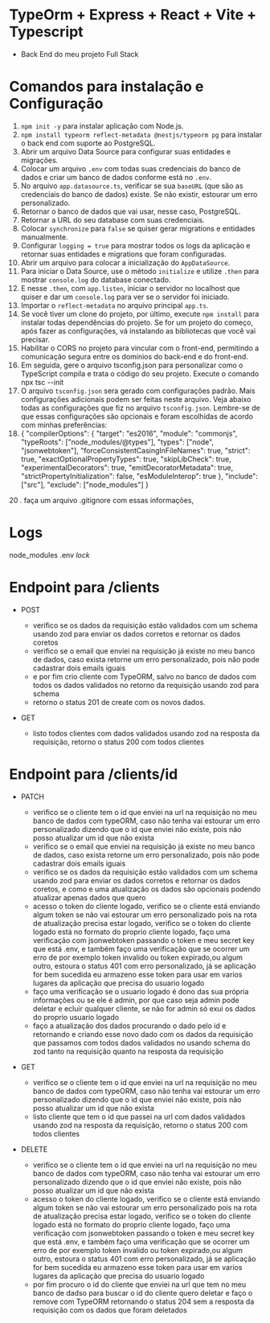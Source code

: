 
# TypeOrm + Express + React + Vite + Typescript
- Back End do meu projeto Full Stack
# Comandos para instalação e Configuração
1. `npm init -y` para instalar aplicação com Node.js.
2. `npm install typeorm reflect-metadata @nestjs/typeorm pg` para instalar o back end com suporte ao PostgreSQL.
3. Abrir um arquivo Data Source para configurar suas entidades e migrações.
4. Colocar um arquivo `.env` com todas suas credenciais do banco de dados e criar um banco de dados conforme está no `.env`.
5. No arquivo `app.datasource.ts`, verificar se sua `baseURL` (que são as credenciais do banco de dados) existe. Se não existir, estourar um erro personalizado.
7. Retornar o banco de dados que vai usar, nesse caso, PostgreSQL.
8. Retornar a URL do seu database com suas credenciais.
9. Colocar `synchronize` para `false` se quiser gerar migrations e entidades manualmente.
10. Configurar `logging = true` para mostrar todos os logs da aplicação e retornar suas entidades e migrations que foram configuradas.
11. Abrir um arquivo para colocar a inicialização do `AppDataSource`.
12. Para iniciar o Data Source, use o método `initialize` e utilize `.then` para mostrar `console.log` do database conectado.
13. E nesse `.then`, com `app.listen`, iniciar o servidor no localhost que quiser e dar um `console.log` para ver se o servidor foi iniciado.
14. Importar o `reflect-metadata` no arquivo principal `app.ts`.
15. Se você tiver um clone do projeto, por último, execute `npm install` para instalar todas dependências do projeto. Se for um projeto do começo, após fazer as configurações, vá instalando as bibliotecas que você vai precisar.
16. Habilitar o CORS no projeto para vincular com o front-end, permitindo a comunicação segura entre os domínios do back-end e do front-end.
17.  Em seguida, gere o arquivo tsconfig.json para personalizar como o TypeScript compila e trata o código do seu projeto. Execute o comando npx tsc --init
18.   O arquivo `tsconfig.json` sera gerado com configurações padrão. Mais configurações adicionais podem ser feitas neste arquivo. Veja abaixo todas as configurações que fiz no arquivo `tsconfig.json`. Lembre-se de que essas configurações são opcionais e foram escolhidas de acordo com minhas preferências:
19.   {
  "compilerOptions": {
    "target": "es2016",
    "module": "commonjs",
    "typeRoots": ["node_modules/@types"],
    "types": ["node", "jsonwebtoken"],
    "forceConsistentCasingInFileNames": true,
    "strict": true,
    "exactOptionalPropertyTypes": true,
    "skipLibCheck": true,
    "experimentalDecorators": true,
    "emitDecoratorMetadata": true,
    "strictPropertyInitialization": false,
    "esModuleInterop": true
  },
  "include": ["src"],
  "exclude": ["node_modules"]
}

20 . faça um arquivo .gitignore com essas informações,
# Logs
node_modules
.env
*lock*
    
# Endpoint para /clients
- POST
  - verifico se os dados da requisição estão validados com um schema usando zod para enviar os dados corretos e retornar os dados coretos
  - verifico se o email que enviei na requisição já existe no meu banco de dados, caso exista retorne um erro personalizado, pois não pode cadastrar dois emails iguais
  - e por fim crio cliente com TypeORM, salvo no banco de dados com todos os dados validados no retorno da requisição usando zod para schema
  -  retorno o status 201 de create com os novos dados.

- GET
  - listo todos clientes com dados validados usando zod na resposta da requisição, retorno o status 200 com todos clientes
 
# Endpoint para /clients/id
 - PATCH
    - verifico se o cliente tem o id que enviei na url na requisição no meu banco de dados com typeORM, caso não tenha vai estourar um erro personalizado dizendo que o id que enviei não existe, pois não posso atualizar um id que não exista
    - verifico se o email que enviei na requisição já existe no meu banco de dados, caso exista retorne um erro personalizado, pois não pode cadastrar dois emails iguais
    -  verifico se os dados da requisição estão validados com um schema usando zod para enviar os dados corretos e retornar os dados coretos, e como e uma atualização os dados são opcionais podendo atualizar apenas dados que quero
    -  acesso o token do cliente logado, verifico se o cliente está enviando algum token se não vai estourar um erro personalizado pois na
   rota de atualização precisa estar logado, verifico se o token do cliente logado está no formato do proprio cliente logado, faço uma verificação com jsonwebtoken passando o token e meu secret key que está .env, e também faço uma verificação que se ocorrer um erro de  por exemplo token invalido ou token expirado,ou algum outro, estoura o status 401 com erro personalizado, já se aplicação for bem sucedida
eu armazeno esse token para usar em varios lugares da aplicação que precisa do usuario logado
    - faço uma verificação se o usuario logado é dono das sua própria informações ou se ele é admin, por que caso seja admin pode deletar e ecluir qualquer cliente, se não for admin só exui os dados do proprio usuario logado
    - faço a atualização dos dados procurando o dado pelo id e retornando e criando esse novo dado com os dados da requisição que passamos
com todos dados validados no usando schema do zod tanto na requisição quanto na resposta da requisição

- GET
   - verifico se o cliente tem o id que enviei na url na requisição no meu banco de dados com typeORM, caso não tenha vai estourar um erro personalizado dizendo que o id que enviei não existe, pois não posso atualizar um id que não exista
   -  listo cliente que tem o id que passei na url com dados validados usando zod na resposta da requisição, retorno o status 200 com todos clientes
 
- DELETE
     - verifico se o cliente tem o id que enviei na url na requisição no meu banco de dados com typeORM, caso não tenha vai estourar um erro personalizado dizendo que o id que enviei não existe, pois não posso atualizar um id que não exista
     - acesso o token do cliente logado, verifico se o cliente está enviando algum token se não vai estourar um erro personalizado pois na
 rota de atualização precisa estar logado, verifico se o token do cliente logado está no formato do proprio cliente logado, faço uma verificação com jsonwebtoken passando o token e meu secret key que está .env, e também faço uma verificação que se ocorrer um erro de  por exemplo token invalido ou token expirado,ou algum outro, estoura o status 401 com erro personalizado, já se aplicação for bem sucedida
eu armazeno esse token para usar em varios lugares da aplicação que precisa do usuario logado
   - por fim procuro o id do cliente que enviei na url que tem no meu banco de dadso para buscar o id do cliente
 quero deletar e faço o remove com TypeORM retornando o status 204 sem a resposta da requisição com os dados que foram deletados
     




 
 
